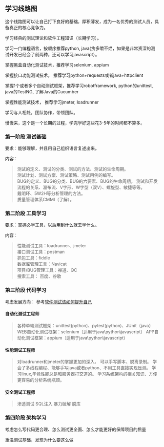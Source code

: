 ## 学习线路图

这个线路图可以让自己打下良好的基础，厚积薄发，成为一名优秀的测试人员，具备真正的核心竞争力。

学习经典的测试理论和软件工程知识（长期学习）。

学习一门编程语言，按顺序推荐python, java(贪多嚼不烂，如果是非常资深的测试开发已经会了前两种，还可以学习javascript）。

掌握黑盒自动化测试技术，推荐学习selenium, appium

掌握接口功能测试技术， 推荐学习python+requests或者java+httpclient

掌握1个或者多个自动测试框架，推荐学习robotframework, python的unittest, java的TestNG, 了解Java的Cucumber

掌握性能测试技术， 推荐学习jmeter, loadrunner

学习与人相处，团队协作，带领团队。

慢慢来，这个是一个长期的过程，学完学好这些花3-5年的时间都不算多。

### 第一阶段 测试基础

要求：能够理解，并且用自己组织语言复述出来。

内容：
>测试的定义、测试的分类、测试的方法、测试的生命周期。  
>测试计划、测试方案、测试策略、测试用例的编写。  
>BUG的定义、BUG的分类、BUG的六要素、BUG的生命周期。 测试和开发流程的关系、瀑布流、V字形、W字型（双V）、螺旋型、敏捷等等。  
>戴明环、5W2H等分析管理的方法。  
>质量管理体系CMMI（了解）。    

### 第二阶段 工具学习

要求：掌握必学工具，以后用到什么就去学什么。

内容：
>性能测试工具：loadrunner、jmeter  
>接口测试工具：postman   
>抓包工具：fiddle   
>数据库管理工具：Navicat    
>项目/BUG管理工具：禅道、QC   
>搜索工具： 百度、谷歌   

### 第三阶段 代码学习

考虑发展方向：  参考[软件测试该如何提升自己](https://www.zhihu.com/question/34426895/answer/235063852)  

#### 自动化测试工程师  

>各种单端测试框架：unittest(python)、pytest(python)、JUnit（java）
>WEB自动化测试框架：selenium（适用于java\python\javascript）
>APP自动化测试框架：appium（适用于java\python\javascript）

#### 性能测试工程师   

>对loadrunner和jmeter的掌握更加的深入。
>可以手写脚本、脱离录制。
>学会了多线程编程、能够手写java或者python、不用工具直接实现压测。
>学习linux,毕竟性能总是和服务器打交道的。
>学习系统架构的相关知识、方便更容易的分析系统瓶颈。

#### 安全测试工程师 

>渗透测试
>SQL注入
>暴力破解
>脱库

### 第四阶段 架构学习

考虑怎么写代码更合理、怎么测试更全面、怎么才能更好的保障项目的质量

重温测试基础，发现为什么要这么做





